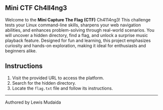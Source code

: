 


                         
 ## Mini CTF Ch4ll4ng3

Welcome to the **Mini Capture The Flag (CTF)** Ch4114ng3! This challenge tests your Linux command-line skills, sharpens your web navigation abilities, and enhances problem-solving through real-world scenarios. You will uncover a hidden directory, find a flag, and unlock a surprise music playback feature. Designed for fun and learning, this project emphasizes curiosity and hands-on exploration, making it ideal for enthusiasts and beginners alike.

## Instructions
1. Visit the provided URL to access the platform.
2. Search for the hidden directory.
3. Locate the `flag.txt` file and follow its instructions.

---
Authored by Lewis Mudaida

                                    

   


